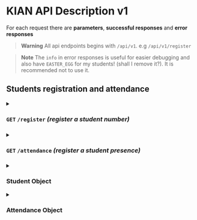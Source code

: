 # KIAN API Description v1
For each request there are **parameters**, **successful responses** and **error responses**

> **Warning**
> All api endpoints begins with `/api/v1`. e.g `/api/v1/register`

> **Note**
> The `info` in error responses is useful for easier debugging and also have `EASTER_EGG` for my students! (shall I remove it?). It is recommended not to use it.

## Students registration and attendance

<details>

<summary><h3><code>GET</code> <code>/register</code> <i>(register a student number)</i><h3></summary>
Server will save student code and mac address in database.

### Parameters
|name   |type    |data type|description   |
|-------|--------|---------|--------------|
|`std_num`|required|`string`   |student number|

### Successful response
> HTTP status code: 200
>
> content-type: `application/json`

|property|type|description|
|--------|----|-----------|
|`student_name`|`string`|Student name|

### Error responses

|http code|description|
|---------|-----------|
|404      |student not found|
|400      |`std_num` didn't sent|
|403      |Already registered; user can not register multiple times (see [why?](https://github.com/bsimjoo-official/kian#why-does-this-app-create-an-access-point))|
</details>

<details>
<summary><h3><code>GET</code> <code>/attendance</code> <i>(register a student presence)</i><h3></summary>

### Parameters
> None

### Successful responses
> HTTP status code: 200 / 203 (if user presence is already registered)
>
> content-type: `application/json`

|property|type|description|
|--------|----|-----------|
|`name`  |`string`|Student name|
|`number`|`string`|Student number|
|`current_meeting`|`int`|Current session (or meeting) that presence registered|
|`attendances`|`list[dict]`|List of student attendances|
|`meetings`|`list[dict]`|List of all meetings that were held|
|`info`|`sting`|This property only exists when student presence is already registered|

##### Attendances properties

|property|type|description|
|--------|----|-----------|
|`id`    |`int`|Id of the `Attendance` object|
|`device`|`int`|Id of The device that student was used to register his presence|
|`student`|`int`|Id of the `Student` object|
|`time`   |`string`|the time of attendance. format: `HH:MM:SS.mmmmmm`|

##### Meetings properties
> **Note**
> `meetings` property contains all meetings that started by admin. Student may was absent in some of them. it is useful to create a full table of all 
> meetings that were held and status of student attendance

|property|type|description|
|--------|----|-----------|
|`id`    |`int`|Id of `Meeting` object|
|`date`  |`string`|Date of meeting. format:`yyyy-mm-dd`|

### Error responses

|http code|description|
|---------|-----------|
|403      |student is not registered|
|404      |the meeting did not started yet.|
</details>

<details>
<summary><h3>Student Object</h3></summary>

the `student object` differs based on request.

#### Attendance request
|property |type |description |
|---------|-----|------------|
|`name`   |`string`| student's name|
|`number` |`string`| student's number|
|`attendances`|[`array[attendance object]`]()| a list of attendances for meetings which this student was present.|
|`meetings`|[`array[meeting object]`]()| a list of all meetings|
</details>

<details>
<summary><h3>Attendance Object</h3></summary>

the `Attendance Object` differs based on request.

#### Attendance Object
|property |type |description |
|---------|-----|------------|
|`id`     |int  |`attendance object` id|
|`student`|int  |`student object` id|
|`device` |int  |`device object` id|
|`meeting`|int  |`meeting object` id|
|`time`   |string

</details>